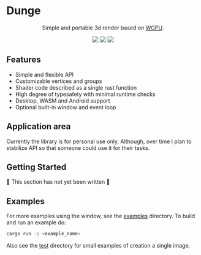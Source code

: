 # Dunge

<div align="center">
    <p>
        Simple and portable 3d render based on <a href="https://github.com/gfx-rs/wgpu">WGPU</a>.
    </p>
    <p>
        <a href="https://crates.io/crates/dunge"><img src="https://img.shields.io/crates/v/dunge.svg"></img></a>
        <a href="https://docs.rs/dunge"><img src="https://docs.rs/dunge/badge.svg"></img></a>
        <a href="https://github.com/nanoqsh/dunge/actions"><img src="https://github.com/nanoqsh/dunge/workflows/ci/badge.svg"></img></a>
    </p>
</div>

## Features
* Simple and flexible API
* Customizable vertices and groups
* Shader code described as a single rust function
* High degree of typesafety with minimal runtime checks
* Desktop, WASM and Android support
* Optional built-in window and event loop

## Application area
Currently the library is for personal use only. Although, over time I plan to stabilize API so that someone could use it for their tasks.

## Getting Started
🚧 This section has not yet been written 🚧

## Examples
For more examples using the window, see the [examples](https://github.com/nanoqsh/dunge/tree/main/examples) directory.
To build and run an example do:
```sh
cargo run -p <example_name>
```

Also see the [test](https://github.com/nanoqsh/dunge/tree/main/dunge/tests) directory for small examples of creation a single image.
